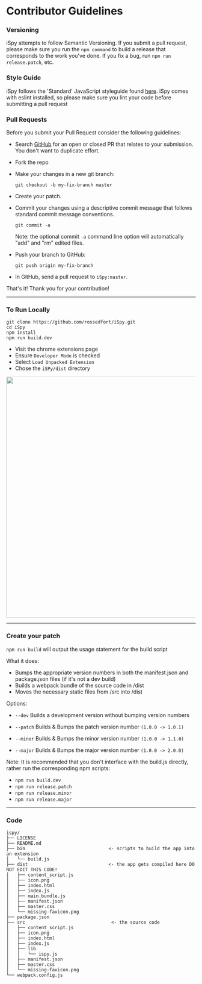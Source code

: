 # Contributor Guidelines

### Versioning

iSpy attempts to follow Semantic Versioning. If you submit a pull request, please make sure you run the
`npm command` to build a release that corresponds to the work you've done. If you fix a bug, run `npm run release.patch`, etc.

### Style Guide

iSpy follows the 'Standard' JavaScript styleguide found [here](https://standardjs.com/index.html). iSpy comes with eslint installed,
so please make sure you lint your code before submitting a pull request

### Pull Requests

Before you submit your Pull Request consider the following guidelines:

* Search [GitHub](https://github.com/rossedfort/iSpy/pulls) for an open or closed PR that relates to your submission. You don't want to duplicate effort.
* Fork the repo
* Make your changes in a new git branch:

     ```shell
     git checkout -b my-fix-branch master
     ```

* Create your patch.
* Commit your changes using a descriptive commit message that follows standard commit message conventions.

     ```shell
     git commit -a
     ```
  Note: the optional commit `-a` command line option will automatically "add" and "rm" edited files.

* Push your branch to GitHub:

    ```shell
    git push origin my-fix-branch
    ```

* In GitHub, send a pull request to `iSpy:master`.

That's it! Thank you for your contribution!

---

### To Run Locally
```shell
git clone https://github.com/rossedfort/iSpy.git
cd iSpy
npm install
npm run build.dev
```
* Visit the chrome extensions page
* Ensure `Developer Mode` is checked
* Select `Load Unpacked Extension`
* Chose the `iSPy/dist` directory

<img src="http://i.imgur.com/yAQuYqP.gif" width="640" />

---

### Create your patch

`npm run build` will output the usage statement for the build script

What it does:
  - Bumps the appropriate version numbers in both the manifest.json and package.json files (if it's not a dev build)
  - Builds a webpack bundle of the source code in /dist
  - Moves the necessary static files from /src into /dist

Options:

  * `--dev` Builds a development version without bumping version numbers

  * `--patch` Builds & Bumps the patch version number `(1.0.0 -> 1.0.1)`

  * `--minor` Builds & Bumps the minor version number `(1.0.0 -> 1.1.0)`

  * `--major` Builds & Bumps the major version number `(1.0.0 -> 2.0.0)`


Note: It is recommended that you don't interface with the build.js directly, rather run the
corresponding npm scripts:
* `npm run build.dev`
* `npm run release.patch`
* `npm run release.minor`
* `npm run release.major`

---

### Code
```
ispy/
├── LICENSE
├── README.md
├── bin                               <- scripts to build the app into an extension
│   └── build.js
├── dist                              <- the app gets compiled here DO NOT EDIT THIS CODE!
│   ├── content_script.js
│   ├── icon.png
│   ├── index.html
│   ├── index.js
│   ├── main.bundle.js
│   ├── manifest.json
│   ├── master.css
│   └── missing-favicon.png
├── package.json
├── src                                <- the source code
│   ├── content_script.js
│   ├── icon.png
│   ├── index.html
│   ├── index.js
│   ├── lib
│   │   └── ispy.js
│   ├── manifest.json
│   ├── master.css
│   └── missing-favicon.png
└── webpack.config.js
```
